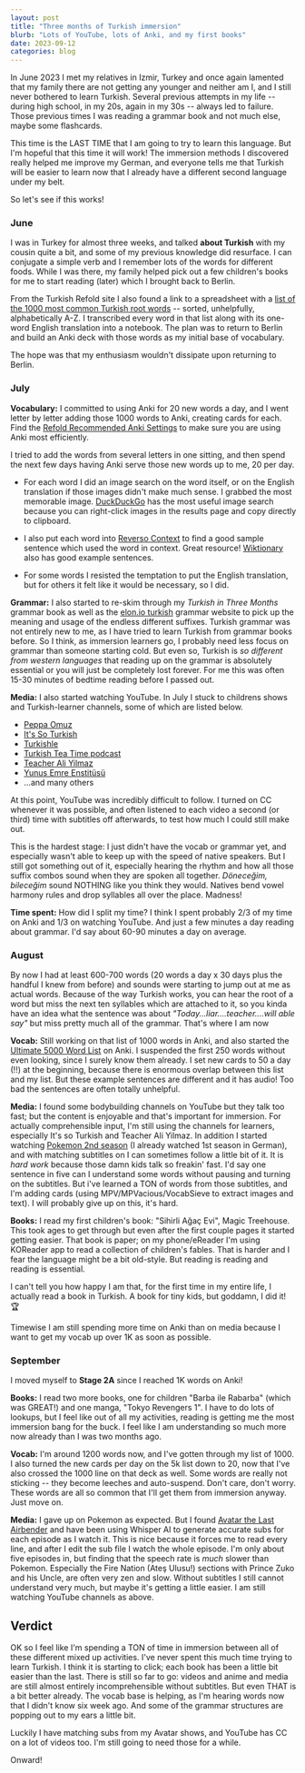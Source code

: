 ```yaml
---
layout: post
title: "Three months of Turkish immersion"
blurb: "Lots of YouTube, lots of Anki, and my first books"
date: 2023-09-12
categories: blog
---
```


In June 2023 I met my relatives in Izmir, Turkey and once again lamented that my family there are
not getting any younger and neither am I, and I still never bothered to learn Turkish. Several
previous attempts in my life -- during high school, in my 20s, again in my 30s -- always led to
failure. Those previous times I was reading a grammar book and not much else, maybe some flashcards.

This time is the LAST TIME that I am going to try to learn this language. But I'm hopeful that this
time it will work! The immersion methods I discovered really helped me improve my German, and
everyone tells me that Turkish will be easier to learn now that I already have a different second
language under my belt.

So let's see if this works!

### June

I was in Turkey for almost three weeks, and talked **about Turkish** with my cousin quite a bit, and
some of my previous knowledge did resurface. I can conjugate a simple verb and I remember lots of the
words for different foods. While I was there, my family helped pick out a few children's books for me
to start reading (later) which I brought back to Berlin.

From the Turkish Refold site I also found a link to a spreadsheet with a [list of the 1000 most
common Turkish root words](https://www.turkishtextbook.com/most-common-words/) -- sorted, unhelpfully, alphabetically A-Z. I transcribed every word in
that list along with its one-word English translation into a notebook. The plan was to return to
Berlin and build an Anki deck with those words as my initial base of vocabulary.

The hope was that my enthusiasm wouldn't dissipate upon returning to Berlin.

### July

**Vocabulary:** I committed to using Anki for 20 new words a day, and I went letter by letter adding
those 1000 words to Anki, creating cards for each. Find the [Refold Recommended Anki Settings](https://refold.la/roadmap/stage-1/a/anki-setup) to make sure you are using Anki most efficiently.

I tried to add the words from several letters in one sitting, and then spend the next few days having Anki serve those new words up to me, 20 per day.

- For each word I did an image search on the word itself, or on the English translation if those images
  didn't make much sense. I grabbed the most memorable image. [DuckDuckGo](https://duckduckgo.com/?q=ayran&iar=images&iax=images&ia=images) has the most useful image search because you can right-click images in the results page and copy directly to clipboard.

- I also put each word into [Reverso Context](https://context.reverso.net/translation/turkish-english/ayran) to find a good sample sentence which used the word in
  context. Great resource! [Wiktionary](https://tr.wiktionary.org/wiki/teklif) also has good example sentences.

- For some words I resisted the temptation to put the English translation, but for others it felt like it would be necessary, so I did.

**Grammar:** I also started to re-skim through my _Turkish in Three Months_ grammar book as well as the [elon.io
turkish](https://elon.io/learn-turkish/lessons) grammar website to pick up the meaning and usage of the endless different suffixes. Turkish grammar was not entirely new to me, as I have tried to learn Turkish from grammar books before. So I think,
as immersion learners go, I probably need less focus on grammar than someone starting cold. But even
so, Turkish is _so different from western languages_ that reading up on the grammar is absolutely
essential or you will just be completely lost forever. For me this was often 15-30 minutes of
bedtime reading before I passed out.

**Media:** I also started watching YouTube. In July I stuck to childrens shows and
Turkish-learner channels, some of which are listed below.

- [Peppa Omuz](https://www.youtube.com/results?search_query=peppa+omuz)
- [It's So Turkish](https://www.youtube.com/@soturkish6970/playlists)
- [Turkishle](https://www.youtube.com/@Turkishle/videos)
- [Turkish Tea Time podcast](https://podcast.app/turkish-tea-time-p63996/?limit=200)
- [Teacher Ali Yilmaz](https://www.youtube.com/@teacheraliyilmaz/videos)
- [Yunus Emre Enstitüsü](https://www.youtube.com/@yeeorgtr/videos)
- ...and many others

At this point, YouTube was incredibly difficult to follow. I turned on CC whenever it was
possible, and often listened to each video a second (or third) time with subtitles off afterwards, to test how
much I could still make out.

This is the hardest stage: I just didn't have the vocab
or grammar yet, and especially wasn't able to keep up with the speed of native speakers. But I still got
something out of it, especially hearing the rhythm and how all those suffix combos sound when they
are spoken all together. _Döneceğim, bileceğim_ sound NOTHING like you think they would.
Natives bend vowel harmony rules and drop syllables all over the place. Madness!

**Time spent:** How did I split my time? I think I spent probably 2/3 of my time on Anki and 1/3 on watching
YouTube. And just a few minutes a day reading about grammar. I'd say about 60-90 minutes a day on average.

### August

By now I had at least 600-700 words (20 words a day x 30 days plus the handful I knew from before)
and sounds were starting to jump out at me as actual words. Because of the way Turkish
works, you can hear the root of a word but miss the next ten syllables which are attached to it, so
you kinda have an idea what the sentence was about _"Today...liar....teacher....will able say"_ but
miss pretty much all of the grammar. That's where I am now

**Vocab:** Still working on that list of 1000 words in Anki, and also started the [Ultimate 5000 Word List](https://ankiweb.net/shared/info/1091622457) on
Anki. I suspended the first 250 words without even looking, since I surely know them already.
I set new cards to 50 a day (!!) at the beginning, because there is enormous overlap between this
list and my list. But these example sentences are different and it has audio! Too bad the sentences
are often totally unhelpful.

**Media:** I found some bodybuilding channels on YouTube but they talk too fast; but the content is
enjoyable and that's important for immersion. For actually comprehensible input, I'm still using the
channels for learners, especially It's so Turkish and Teacher Ali Yilmaz. In addition I started watching [Pokemon 2nd
season](http://turkcepokemon.com/sezon/2sezon.html) (I already watched 1st season in German), and with matching subtitles on I can sometimes
follow a little bit of it. It is _hard work_ because those damn kids talk so freakin' fast. I'd say
one sentence in five can I understand some words without pausing and turning on the subtitles. But
i've learned a TON of words from those subtitles, and I'm adding cards (using
MPV/MPVacious/VocabSieve to extract images and text). I will probably give up on this, it's hard.

**Books:** I read my first children's book: "Sihirli Ağaç Evi", Magic Treehouse. This took ages to
get through but even after the first couple pages it started getting easier. That book is paper; on
my phone/eReader I'm using KOReader app to read a collection of children's fables. That is harder
and I fear the language might be a bit old-style. But reading is reading and reading is essential.

I can't tell you how happy I am that, for the first time in my entire life, I actually read a book
in Turkish. A book for tiny kids, but goddamn, I did it! 🏆

Timewise I am still spending more time on Anki than on media because I want to get my vocab up over
1K as soon as possible.

### September

I moved myself to **Stage 2A** since I reached 1K words on Anki!

**Books:** I read two more books, one for children "Barba ile Rabarba" (which was GREAT!) and one manga, "Tokyo
Revengers 1". I have to do lots of lookups, but I feel like out of all my activities, reading is
getting me the most immersion bang for the buck. I feel like I am understanding so much more now
already than I was two months ago.

**Vocab:** I'm around 1200 words now, and I've gotten through my list of 1000. I also turned the new cards per
day on the 5k list down to 20, now that I've also crossed the 1000 line on that deck as well. Some
words are really not sticking -- they become leeches and auto-suspend. Don't care, don't worry.
These words are all so common that I'll get them from immersion anyway. Just move on.

**Media:** I gave up on Pokemon as expected. But I found [Avatar the Last Airbender](https://www.turkanime.co/anime/avatar) and have been using
Whisper AI to generate accurate subs for each episode as I watch it. This is nice because it forces
me to read every line, and after I edit the sub file I watch the whole episode. I'm only about five
episodes in, but finding that the speech rate is _much_ slower than Pokemon. Especially the Fire
Nation (Ateş Ulusu!) sections with Prince Zuko and his Uncle, are often very zen and slow. Without
subtitles I still cannot understand very much, but maybe it's getting a little easier. I am still
watching YouTube channels as above.

## Verdict

OK so I feel like I'm spending a TON of time in immersion between all of these different mixed up
activities. I've never spent this much time trying to learn Turkish. I think it is starting to
click; each book has been a little bit easier than the last. There is still so far to go: videos and
anime and media are still almost entirely incomprehensible without subtitles. But even THAT is a bit
better already. The vocab base is helping, as I'm hearing words now that I didn't know six week ago.
And some of the grammar structures are popping out to my ears a little bit.

Luckily I have matching subs from my Avatar shows, and YouTube has CC on a lot of videos too. I'm
still going to need those for a while.

Onward!

